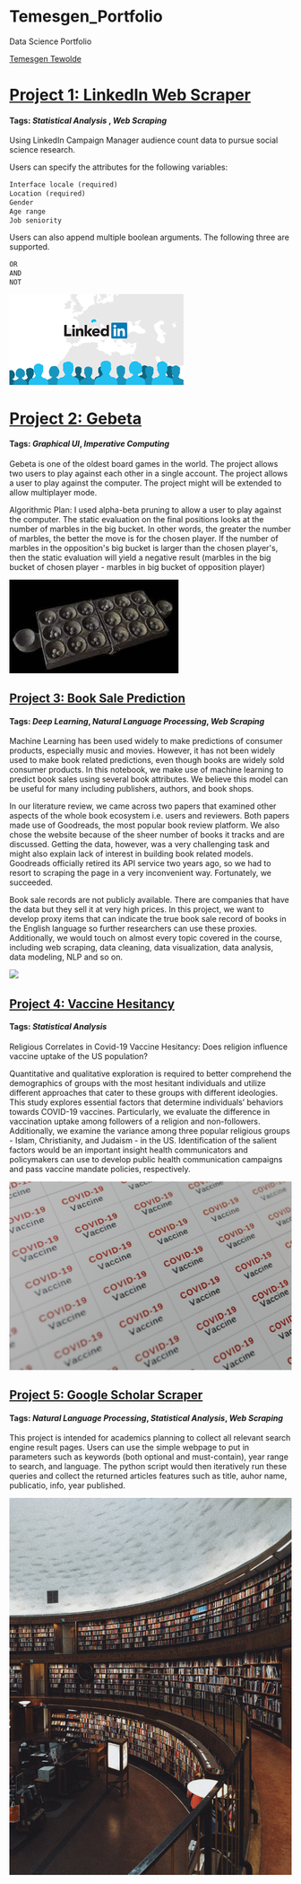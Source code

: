 # Temesgen_Portfolio
Data Science Portfolio

<div class="badge-base LI-profile-badge" data-locale="en_US" data-size="large" data-theme="light" data-type="HORIZONTAL" data-vanity="temesgen-tewolde" data-version="v1"><a class="badge-base__link LI-simple-link" href="https://qa.linkedin.com/in/temesgen-tewolde?trk=profile-badge">Temesgen Tewolde</a></div>
              

# [Project 1: LinkedIn Web Scraper](https://github.com/codeteme/LinkedInDemoResearch)
#### Tags: *Statistical Analysis* , *Web Scraping*
Using LinkedIn Campaign Manager audience count data to pursue social science research.

Users can specify the attributes for the following variables:

    Interface locale (required)
    Location (required)
    Gender
    Age range
    Job seniority

Users can also append multiple boolean arguments. The following three are supported.

    OR
    AND
    NOT
    
![](/images/index.png)

# [Project 2: Gebeta](https://github.com/codeteme/Gebeta)
#### Tags: *Graphical UI*, *Imperative Computing*

Gebeta is one of the oldest board games in the world. The project allows two users to play against each other in a single account. The project allows a user to play against the computer. The project might will be extended to allow multiplayer mode.

Algorithmic Plan: I used alpha-beta pruning to allow a user to play against the computer. The static evaluation on the final positions looks at the number of marbles in the big bucket. In other words, the greater the number of marbles, the better the move is for the chosen player. If the number of marbles in the opposition's big bucket is larger than the chosen player's, then the static evaluation will yield a negative result (marbles in the big bucket of chosen player - marbles in big bucket of opposition player)

![](/images/index.jpg)

## [Project 3: Book Sale Prediction](https://github.com/codeteme/goodreads_sales_prediction)
#### Tags: *Deep Learning*, *Natural Language Processing*, *Web Scraping*

Machine Learning has been used widely to make predictions of consumer products, especially music and movies. However, it has not been widely used to make book related predictions, even though books are widely sold consumer products. In this notebook, we make use of machine learning to predict book sales using several book attributes. We believe this model can be useful for many including publishers, authors, and book shops.

In our literature review, we came across two papers that examined other aspects of the whole book ecosystem i.e. users and reviewers. Both papers made use of Goodreads, the most popular book review platform. We also chose the website because of the sheer number of books it tracks and are discussed. Getting the data, however, was a very challenging task and might also explain lack of interest in building book related models. Goodreads officially retired its API service two years ago, so we had to resort to scraping the page in a very inconvenient way. Fortunately, we succeeded.

Book sale records are not publicly available. There are companies that have the data but they sell it at very high prices. In this project, we want to develop proxy items that can indicate the true book sale record of books in the English language so further researchers can use these proxies. Additionally, we would touch on almost every topic covered in the course, including web scraping, data cleaning, data visualization, data analysis, data modeling, NLP and so on.


![](/images/pexels-guilherme-rossi-2553424.jpg)

## [Project 4: Vaccine Hesitancy](https://github.com/codeteme/130422-V2)
#### Tags: *Statistical Analysis* 


Religious Correlates in Covid-19 Vaccine Hesitancy: Does religion influence vaccine uptake of the US population? 


Quantitative and qualitative exploration is required to better comprehend the demographics of groups with the most hesitant individuals and utilize different approaches that cater to these groups with different ideologies. This study explores essential factors that determine individuals’ behaviors towards COVID-19 vaccines. Particularly, we evaluate the difference in vaccination uptake among followers of a religion and non-followers. Additionally, we examine the variance among three popular religious groups - Islam, Christianity, and Judaism - in the US.  Identification of the salient factors would be an important insight health communicators and policymakers can use to develop public health communication campaigns and pass vaccine mandate policies, respectively.  

![](/images/pexels-tara-winstead-7722844.jpg)

## [Project 5: Google Scholar Scraper](https://github.com/codeteme/google_scholar_scraper)
#### Tags: *Natural Language Processing*, *Statistical Analysis*, *Web Scraping*

This project is intended for academics planning to collect all relevant search engine result pages. Users can use the simple webpage to put in parameters such as keywords (both optional and must-contain), year range to search, and language. The python script would then iteratively run these queries and collect the returned articles features such as title, auhor name, publicatio, info, year published.

![](/images/pexels-olenka-sergienko-3646172.jpg)

